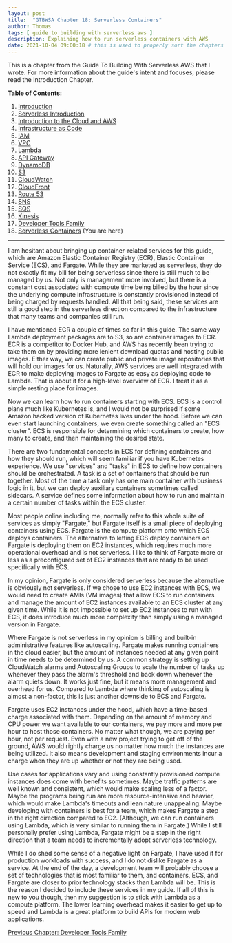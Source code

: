 ```yaml
---
layout: post
title:  "GTBWSA Chapter 18: Serverless Containers"
author: Thomas
tags: [ guide to building with serverless aws ]
description: Explaining how to run serverless containers with AWS
date: 2021-10-04 09:00:18 # this is used to properly sort the chapters
---
```


This is a chapter from the Guide To Building With Serverless AWS that I wrote. For more information about the guide's intent and focuses, please read the Introduction Chapter.

**Table of Contents:**

1. [Introduction](/blog/gtbwsa-chapter-1-introduction)
2. [Serverless Introduction](/blog/gtbwsa-chapter-2-serverless-introduction)
3. [Introduction to the Cloud and AWS](/blog/gtbwsa-chapter-3-introduction-to-the-cloud-and-aws)
4. [Infrastructure as Code](/blog/gtbwsa-chapter-4-infrastructure-as-code)
5. [IAM](/blog/gtbwsa-chapter-5-iam)
6. [VPC](/blog/gtbwsa-chapter-6-vpc)
7. [Lambda](/blog/gtbwsa-chapter-7-lambda)
8. [API Gateway](/blog/gtbwsa-chapter-8-api-gateway)
9. [DynamoDB](/blog/gtbwsa-chapter-9-dynamodb)
10. [S3](/blog/gtbwsa-chapter-10-s3)
11. [CloudWatch](/blog/gtbwsa-chapter-11-cloudwatch)
12. [CloudFront](/blog/gtbwsa-chapter-12-cloudfront)
13. [Route 53](/blog/gtbwsa-chapter-13-route-53)
14. [SNS](/blog/gtbwsa-chapter-14-sns)
15. [SQS](/blog/gtbwsa-chapter-15-sqs)
16. [Kinesis](/blog/gtbwsa-chapter-16-kinesis)
17. [Developer Tools Family](/blog/gtbwsa-chapter-17-developer-tools-family)
18. [Serverless Containers](/blog/gtbwsa-chapter-18-serverless-containers) (You are here)

---

I am hesitant about bringing up container-related services for this guide, which are Amazon Elastic Container Registry (ECR), Elastic Container Service (ECS), and Fargate. While they are marketed as serverless, they do not exactly fit my bill for being serverless since there is still much to be managed by us. Not only is management more involved, but there is a constant cost associated with compute time being billed by the hour since the underlying compute infrastructure is constantly provisioned instead of being charged by requests handled. All that being said, these services are still a good step in the serverless direction compared to the infrastructure that many teams and companies still run.

I have mentioned ECR a couple of times so far in this guide. The same way Lambda deployment packages are to S3, so are container images to ECR. ECR is a competitor to Docker Hub, and AWS has recently been trying to take them on by providing more lenient download quotas and hosting public images. Either way, we can create public and private image repositories that will hold our images for us. Naturally, AWS services are well integrated with ECR to make deploying images to Fargate as easy as deploying code to Lambda. That is about it for a high-level overview of ECR. I treat it as a simple resting place for images.

Now we can learn how to run containers starting with ECS. ECS is a control plane much like Kubernetes is, and I would not be surprised if some Amazon hacked version of Kubernetes lives under the hood. Before we can even start launching containers, we even create something called an "ECS cluster". ECS is responsible for determining which containers to create, how many to create, and then maintaining the desired state.

There are two fundamental concepts in ECS for defining containers and how they should run, which will seem familiar if you have Kubernetes experience. We use "services" and "tasks" in ECS to define how containers should be orchestrated. A task is a set of containers that should be run together. Most of the time a task only has one main container with business logic in it, but we can deploy auxiliary containers sometimes called sidecars. A service defines some information about how to run and maintain a certain number of tasks within the ECS cluster.

Most people online including me, normally refer to this whole suite of services as simply "Fargate," but Fargate itself is a small piece of deploying containers using ECS. Fargate is the compute platform onto which ECS deploys containers. The alternative to letting ECS deploy containers on Fargate is deploying them on EC2 instances, which requires much more operational overhead and is not serverless. I like to think of Fargate more or less as a preconfigured set of EC2 instances that are ready to be used specifically with ECS.

In my opinion, Fargate is only considered serverless because the alternative is obviously not serverless. If we chose to use EC2 instances with ECS, we would need to create AMIs (VM images) that allow ECS to run containers and manage the amount of EC2 instances available to an ECS cluster at any given time. While it is not impossible to set up EC2 instances to run with ECS, it does introduce much more complexity than simply using a managed version in Fargate.

Where Fargate is not serverless in my opinion is billing and built-in administrative features like autoscaling. Fargate makes running containers in the cloud easier, but the amount of instances needed at any given point in time needs to be determined by us. A common strategy is setting up CloudWatch alarms and Autoscaling Groups to scale the number of tasks up whenever they pass the alarm's threshold and back down whenever the alarm quiets down. It works just fine, but it means more management and overhead for us. Compared to Lambda where thinking of autoscaling is almost a non-factor, this is just another downside to ECS and Fargate.

Fargate uses EC2 instances under the hood, which have a time-based charge associated with them. Depending on the amount of memory and CPU power we want available to our containers, we pay more and more per hour to host those containers. No matter what though, we are paying per hour, not per request. Even with a new project trying to get off of the ground, AWS would rightly charge us no matter how much the instances are being utilized. It also means development and staging environments incur a charge when they are up whether or not they are being used.

Use cases for applications vary and using constantly provisioned compute instances does come with benefits sometimes. Maybe traffic patterns are well known and consistent, which would make scaling less of a factor. Maybe the programs being run are more resource-intensive and heavier, which would make Lambda's timeouts and lean nature unappealing. Maybe developing with containers is best for a team, which makes Fargate a step in the right direction compared to EC2. (Although, we can run containers using Lambda, which is very similar to running them in Fargate.) While I still personally prefer using Lambda, Fargate might be a step in the right direction that a team needs to incrementally adopt serverless technology.

While I do shed some sense of a negative light on Fargate, I have used it for production workloads with success, and I do not dislike Fargate as a service. At the end of the day, a development team will probably choose a set of technologies that is most familiar to them, and containers, ECS, and Fargate are closer to prior technology stacks than Lambda will be. This is the reason I decided to include these services in my guide. If all of this is new to you though, then my suggestion is to stick with Lambda as a compute platform. The lower learning overhead makes it easier to get up to speed and Lambda is a great platform to build APIs for modern web applications.


[Previous Chapter: Developer Tools Family](/blog/gtbwsa-chapter-17-developer-tools-family)
